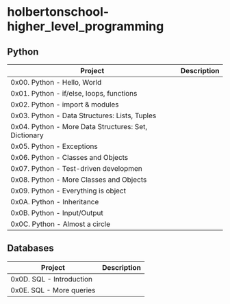 # holbertonschool-higher_level_programming

## Python

Project | Description
--- | ---
0x00. Python - Hello, World | 
0x01. Python - if/else, loops, functions |
0x02. Python - import & modules |
0x03. Python - Data Structures: Lists, Tuples |
0x04. Python - More Data Structures: Set, Dictionary |
0x05. Python - Exceptions |
0x06. Python - Classes and Objects |
0x07. Python - Test-driven developmen |
0x08. Python - More Classes and Objects |
0x09. Python - Everything is object |
0x0A. Python - Inheritance |
0x0B. Python - Input/Output |
0x0C. Python - Almost a circle |


## Databases

Project | Description
--- | ---
0x0D. SQL - Introduction |
0x0E. SQL - More queries |
